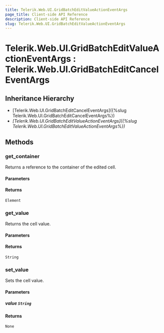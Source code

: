 ```yaml
---
title: Telerik.Web.UI.GridBatchEditValueActionEventArgs
page_title: Client-side API Reference
description: Client-side API Reference
slug: Telerik.Web.UI.GridBatchEditValueActionEventArgs
---
```


# Telerik.Web.UI.GridBatchEditValueActionEventArgs : Telerik.Web.UI.GridBatchEditCancelEventArgs 

## Inheritance Hierarchy

* [Telerik.Web.UI.GridBatchEditCancelEventArgs]({%slug Telerik.Web.UI.GridBatchEditCancelEventArgs%})
* *[Telerik.Web.UI.GridBatchEditValueActionEventArgs]({%slug Telerik.Web.UI.GridBatchEditValueActionEventArgs%})*

## Methods

###  get_container

Returns a reference to the container of the edited cell.

#### Parameters

#### Returns

`Element` 

###  get_value

Returns the cell value. 

#### Parameters

#### Returns

`String` 

###  set_value

Sets the cell value. 

#### Parameters

##### value `String`

#### Returns

`None` 
